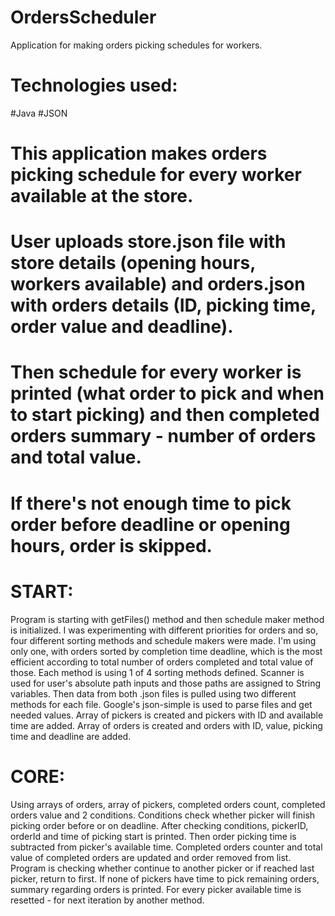 	
# OrdersScheduler

Application for making orders picking schedules for workers.

# Technologies used:
#Java
#JSON


# This application makes orders picking schedule for every worker available at the store.
# User uploads store.json file with store details (opening hours, workers available) and orders.json with orders details (ID, picking time, order value and deadline).
# Then schedule for every worker is printed (what order to pick and when to start picking) and then completed orders summary - number of orders and total value.
# If there's not enough time to pick order before deadline or opening hours, order is skipped.


# START:

Program is starting with getFiles() method and then schedule maker method is initialized.
I was experimenting with different priorities for orders and so, four different sorting methods and
schedule makers were made. I'm using only one, with orders sorted by completion time deadline, which is the most
efficient according to total number of orders completed and total value of those.
Each method is using 1 of 4 sorting methods defined.
Scanner is used for user's absolute path inputs and those paths are assigned to String variables.
Then data from both .json files is pulled using two different methods for each file.
Google's json-simple is used to parse files and get needed values.
Array of pickers is created and pickers with ID and available time are added.
Array of orders is created and orders with ID, value, picking time and deadline are added.
	

# CORE:

Using arrays of orders, array of pickers, completed orders count, completed orders value and 2 conditions.
Conditions check whether picker will finish picking order before or on deadline.
After checking conditions, pickerID, orderId and time of picking start is printed.
Then order picking time is subtracted from picker's available time.
Completed orders counter and total value of completed orders are updated and order removed from list.
Program is checking whether continue to another picker or if reached last picker, return to first.
If none of pickers have time to pick remaining orders, summary regarding orders is printed.
For every picker available time is resetted - for next iteration by another method.

